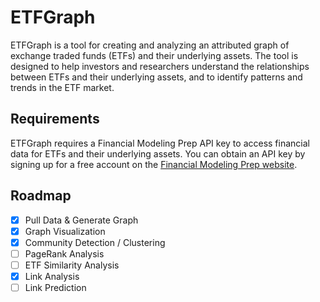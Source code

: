 # ETFGraph

ETFGraph is a tool for creating and analyzing an attributed graph of exchange traded funds (ETFs) and their underlying assets. The tool is designed to help investors and researchers understand the relationships between ETFs and their underlying assets, and to identify patterns and trends in the ETF market.

## Requirements

ETFGraph requires a Financial Modeling Prep API key to access financial data for ETFs and their underlying assets. You can obtain an API key by signing up for a free account on the [Financial Modeling Prep website](https://financialmodelingprep.com/).

## Roadmap

- [x] Pull Data & Generate Graph
- [x] Graph Visualization
- [x] Community Detection / Clustering
- [ ] PageRank Analysis
- [ ] ETF Similarity Analysis
- [x] Link Analysis
- [ ] Link Prediction
